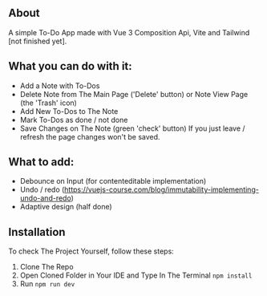 ## About

A simple To-Do App made with Vue 3 Composition Api, Vite and Tailwind [not finished yet].

## What you can do with it:

- Add a Note with To-Dos
- Delete Note from The Main Page ('Delete' button) or Note View Page (the 'Trash' icon)
- Add New To-Dos to The Note
- Mark To-Dos as done / not done
- Save Changes on The Note (green 'check' button)
  If you just leave / refresh the page changes won't be saved.

## What to add:

- Debounce on Input (for contenteditable implementation)
- Undo / redo (https://vuejs-course.com/blog/immutability-implementing-undo-and-redo)
- Adaptive design (half done)

## Installation

To check The Project Yourself, follow these steps:

1. Clone The Repo
2. Open Cloned Folder in Your IDE and Type In The Terminal `npm install`
3. Run `npm run dev`
